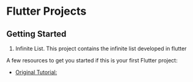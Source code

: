 # Flutter Projects

## Getting Started

1. Infinite List. This project contains the infinite list developed in flutter

A few resources to get you started if this is your first Flutter project:

- [Original Tutorial:](https://www.androidauthority.com/flutter-ui-toolkit-895837/)
